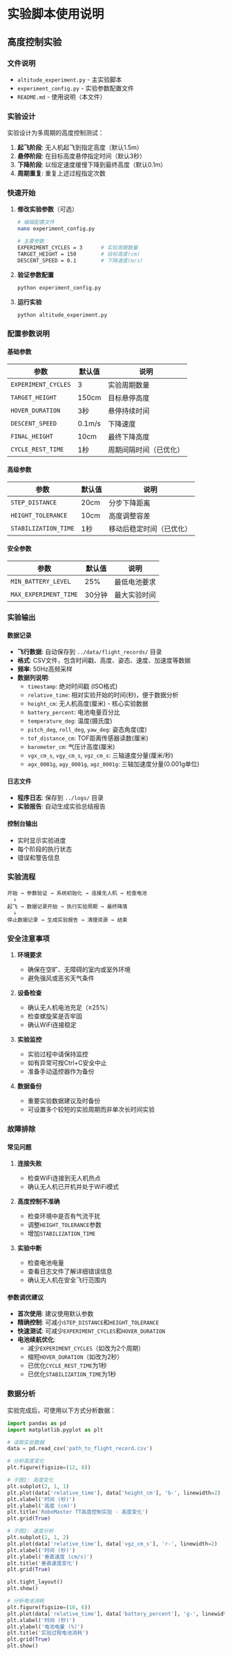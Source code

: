 # 实验脚本使用说明

## 高度控制实验

### 文件说明

- `altitude_experiment.py` - 主实验脚本
- `experiment_config.py` - 实验参数配置文件
- `README.md` - 使用说明（本文件）

### 实验设计

实验设计为多周期的高度控制测试：

1. **起飞阶段**: 无人机起飞到指定高度（默认1.5m）
2. **悬停阶段**: 在目标高度悬停指定时间（默认3秒）
3. **下降阶段**: 以恒定速度缓慢下降到最终高度（默认0.1m）
4. **周期重复**: 重复上述过程指定次数

### 快速开始

1. **修改实验参数**（可选）
   ```bash
   # 编辑配置文件
   nano experiment_config.py
   
   # 主要参数：
   EXPERIMENT_CYCLES = 3      # 实验周期数量
   TARGET_HEIGHT = 150        # 目标高度(cm)
   DESCENT_SPEED = 0.1        # 下降速度(m/s)
   ```

2. **验证参数配置**
   ```bash
   python experiment_config.py
   ```

3. **运行实验**
   ```bash
   python altitude_experiment.py
   ```

### 配置参数说明

#### 基础参数
| 参数 | 默认值 | 说明 |
|------|--------|------|
| `EXPERIMENT_CYCLES` | 3 | 实验周期数量 |
| `TARGET_HEIGHT` | 150cm | 目标悬停高度 |
| `HOVER_DURATION` | 3秒 | 悬停持续时间 |
| `DESCENT_SPEED` | 0.1m/s | 下降速度 |
| `FINAL_HEIGHT` | 10cm | 最终下降高度 |
| `CYCLE_REST_TIME` | 1秒 | 周期间隔时间（已优化） |

#### 高级参数
| 参数 | 默认值 | 说明 |
|------|--------|------|
| `STEP_DISTANCE` | 20cm | 分步下降距离 |
| `HEIGHT_TOLERANCE` | 10cm | 高度调整容差 |
| `STABILIZATION_TIME` | 1秒 | 移动后稳定时间（已优化） |

#### 安全参数
| 参数 | 默认值 | 说明 |
|------|--------|------|
| `MIN_BATTERY_LEVEL` | 25% | 最低电池要求 |
| `MAX_EXPERIMENT_TIME` | 30分钟 | 最大实验时间 |

### 实验输出

#### 数据记录
- **飞行数据**: 自动保存到 `../data/flight_records/` 目录
- **格式**: CSV文件，包含时间戳、高度、姿态、速度、加速度等数据
- **频率**: 50Hz高频采样
- **数据列说明**:
  - `timestamp`: 绝对时间戳 (ISO格式)
  - `relative_time`: 相对实验开始的时间(秒)，便于数据分析
  - `height_cm`: 无人机高度(厘米) - 核心实验数据
  - `battery_percent`: 电池电量百分比
  - `temperature_deg`: 温度(摄氏度)
  - `pitch_deg`, `roll_deg`, `yaw_deg`: 姿态角度(度)
  - `tof_distance_cm`: TOF距离传感器读数(厘米)
  - `barometer_cm`: 气压计高度(厘米)
  - `vgx_cm_s`, `vgy_cm_s`, `vgz_cm_s`: 三轴速度分量(厘米/秒)
  - `agx_0001g`, `agy_0001g`, `agz_0001g`: 三轴加速度分量(0.001g单位)

#### 日志文件  
- **程序日志**: 保存到 `../logs/` 目录
- **实验报告**: 自动生成实验总结报告

#### 控制台输出
- 实时显示实验进度
- 每个阶段的执行状态
- 错误和警告信息

### 实验流程

```
开始 → 参数验证 → 系统初始化 → 连接无人机 → 检查电池
  ↓
起飞 → 数据记录开始 → 执行实验周期 → 最终降落
  ↓
停止数据记录 → 生成实验报告 → 清理资源 → 结束
```

### 安全注意事项

1. **环境要求**
   - 确保在空旷、无障碍的室内或室外环境
   - 避免强风或恶劣天气条件

2. **设备检查**
   - 确认无人机电池充足（≥25%）
   - 检查螺旋桨是否牢固
   - 确认WiFi连接稳定

3. **实验监控**
   - 实验过程中请保持监控
   - 如有异常可按Ctrl+C安全中止
   - 准备手动遥控器作为备份

4. **数据备份**
   - 重要实验数据建议及时备份
   - 可设置多个较短的实验周期而非单次长时间实验

### 故障排除

#### 常见问题
1. **连接失败**
   - 检查WiFi连接到无人机热点
   - 确认无人机已开机并处于WiFi模式

2. **高度控制不准确**
   - 检查环境中是否有气流干扰
   - 调整`HEIGHT_TOLERANCE`参数
   - 增加`STABILIZATION_TIME`

3. **实验中断**
   - 检查电池电量
   - 查看日志文件了解详细错误信息
   - 确认无人机在安全飞行范围内

#### 参数调优建议
- **首次使用**: 建议使用默认参数
- **精确控制**: 可减小`STEP_DISTANCE`和`HEIGHT_TOLERANCE`
- **快速测试**: 可减少`EXPERIMENT_CYCLES`和`HOVER_DURATION`
- **电池续航优化**: 
  - 减少`EXPERIMENT_CYCLES`（如改为2个周期）
  - 缩短`HOVER_DURATION`（如改为2秒）
  - 已优化`CYCLE_REST_TIME`为1秒
  - 已优化`STABILIZATION_TIME`为1秒

### 数据分析

实验完成后，可使用以下方式分析数据：

```python
import pandas as pd
import matplotlib.pyplot as plt

# 读取实验数据
data = pd.read_csv('path_to_flight_record.csv')

# 分析高度变化
plt.figure(figsize=(12, 8))

# 子图1: 高度变化
plt.subplot(2, 1, 1)
plt.plot(data['relative_time'], data['height_cm'], 'b-', linewidth=2)
plt.xlabel('时间 (秒)')
plt.ylabel('高度 (cm)')
plt.title('RoboMaster TT高度控制实验 - 高度变化')
plt.grid(True)

# 子图2: 速度分析
plt.subplot(2, 1, 2)
plt.plot(data['relative_time'], data['vgz_cm_s'], 'r-', linewidth=2)
plt.xlabel('时间 (秒)')
plt.ylabel('垂直速度 (cm/s)')
plt.title('垂直速度变化')
plt.grid(True)

plt.tight_layout()
plt.show()

# 分析电池消耗
plt.figure(figsize=(10, 6))
plt.plot(data['relative_time'], data['battery_percent'], 'g-', linewidth=2)
plt.xlabel('时间 (秒)')
plt.ylabel('电池电量 (%)')
plt.title('实验过程电池消耗')
plt.grid(True)
plt.show()
```